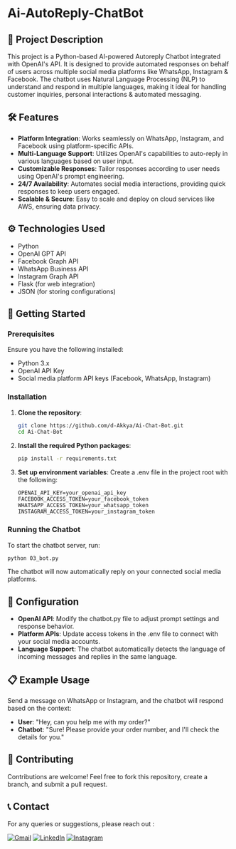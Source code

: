 # Ai-AutoReply-ChatBot

## 📜 Project Description
This project is a Python-based AI-powered Autoreply Chatbot integrated with OpenAI's API. It is designed to provide automated responses on behalf of users across multiple social media platforms like WhatsApp, Instagram & Facebook. The chatbot uses Natural Language Processing (NLP) to understand and respond in multiple languages, making it ideal for handling customer inquiries, personal interactions & automated messaging.

## 🛠️ Features
- **Platform Integration**: Works seamlessly on WhatsApp, Instagram, and Facebook using platform-specific APIs.
- **Multi-Language Support**: Utilizes OpenAI's capabilities to auto-reply in various languages based on user input.
- **Customizable Responses**: Tailor responses according to user needs using OpenAI's prompt engineering.
- **24/7 Availability**: Automates social media interactions, providing quick responses to keep users engaged.
- **Scalable & Secure**: Easy to scale and deploy on cloud services like AWS, ensuring data privacy.

## ⚙️ Technologies Used
- Python
- OpenAI GPT API
- Facebook Graph API
- WhatsApp Business API
- Instagram Graph API
- Flask (for web integration)
- JSON (for storing configurations)

## 🚀 Getting Started

### Prerequisites
Ensure you have the following installed:
- Python 3.x
- OpenAI API Key
- Social media platform API keys (Facebook, WhatsApp, Instagram)

### Installation
1. **Clone the repository**:
   ```bash
   git clone https://github.com/d-Akkya/Ai-Chat-Bot.git
   cd Ai-Chat-Bot
   ```
2. **Install the required Python packages**:
   ```bash
   pip install -r requirements.txt
   ```
3. **Set up environment variables**: Create a .env file in the project root with the following:
   ```plaintext
   OPENAI_API_KEY=your_openai_api_key
   FACEBOOK_ACCESS_TOKEN=your_facebook_token
   WHATSAPP_ACCESS_TOKEN=your_whatsapp_token
   INSTAGRAM_ACCESS_TOKEN=your_instagram_token
   ```
### Running the Chatbot
To start the chatbot server, run:
```bash
python 03_bot.py
```
The chatbot will now automatically reply on your connected social media platforms.

## 🔧 Configuration
- **OpenAI API**: Modify the chatbot.py file to adjust prompt settings and response behavior.
- **Platform APIs**: Update access tokens in the .env file to connect with your social media accounts.
- **Language Support**: The chatbot automatically detects the language of incoming messages and replies in the same language.

## 📋 Example Usage
Send a message on WhatsApp or Instagram, and the chatbot will respond based on the context:
- **User**: "Hey, can you help me with my order?"
- **Chatbot**: "Sure! Please provide your order number, and I'll check the details for you."

## 🤝 Contributing
Contributions are welcome! Feel free to fork this repository, create a branch, and submit a pull request.

## 📞 Contact
For any queries or suggestions, please reach out :

[![Gmail](https://img.shields.io/badge/Gmail-D14836?style=for-the-badge&logo=gmail&logoColor=white)](mailto:akhileshbamane26@gmail.com)
   [![LinkedIn](https://img.shields.io/badge/linkedin-%230077B5.svg?style=for-the-badge&logo=linkedin&logoColor=white)](https://www.linkedin.com/in/d-akkya/)
         [![Instagram](https://img.shields.io/badge/Instagram-%23E4405F.svg?style=for-the-badge&logo=Instagram&logoColor=white)](https://www.instagram.com/d_akkya_007/)
